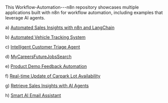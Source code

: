 This Workflow-Automation---n8n repository showcases multiple applications built with n8n for workflow automation, including examples that leverage AI agents.

a) [Automated Sales Insights with n8n and LangChain](https://github.com/ThiamHuatTan/Workflow-Automation---n8n/blob/main/Automated%20Sales%20Insights%20with%20n8n%20and%20LangChain.pdf)

b) [Automated Vehicle Tracking System](https://github.com/ThiamHuatTan/Workflow-Automation---n8n/blob/main/Automated%20Vehicle%20Tracking%20System%20using%20n8n.pdf)

c) [Intelligent Customer Triage Agent](https://github.com/ThiamHuatTan/Workflow-Automation---n8n/blob/main/Intelligent%20Customer%20Triage%20Agent%20using%20n8n.pdf)

d) [MyCareersFutureJobsSearch](https://github.com/ThiamHuatTan/Workflow-Automation---n8n/blob/main/MyCareersFutureJobs%20Extraction%20with%20n8n.pdf)

e) [Product Demo Feedback Automation](https://github.com/ThiamHuatTan/Workflow-Automation---n8n/blob/main/Product%20Demo%20Feedback%20Automation%20with%20n8n.pdf)

f) [Real-time Update of Carpark Lot Availability](https://github.com/ThiamHuatTan/Workflow-Automation---n8n/blob/main/Real-time%20Update%20of%20Carpark%20Lot%20Availability%20with%20n8n.pdf)

g) [Retrieve Sales Insights with AI Agents](https://github.com/ThiamHuatTan/Workflow-Automation---n8n/blob/main/Retrieve%20Sales%20Insights%20using%20n8n%20with%20AI%20Agents.pdf) 

h) [Smart AI Email Assistant](https://github.com/ThiamHuatTan/Workflow-Automation---n8n/blob/main/Smart%20AI%20Email%20Assistant%20using%20n8n.pdf)
